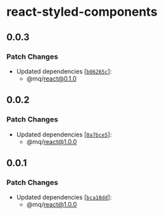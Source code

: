 # react-styled-components

## 0.0.3

### Patch Changes

- Updated dependencies [[`b06265c`](https://github.com/ethan-heo/mq/commit/b06265ce9095f22175f146582a0c2f57b089ea52)]:
    - @mq/react@0.1.0

## 0.0.2

### Patch Changes

- Updated dependencies [[`0a7bce5`](https://github.com/ethan-heo/mq/commit/0a7bce5c06b8d0fc1bc63d1a3af75daae52808ab)]:
    - @mq/react@1.0.0

## 0.0.1

### Patch Changes

- Updated dependencies [[`bca18dd`](https://github.com/ethan-heo/mq/commit/bca18ddd78cb9c9f6042f339bb2bded094b09f0a)]:
    - @mq/react@1.0.0
